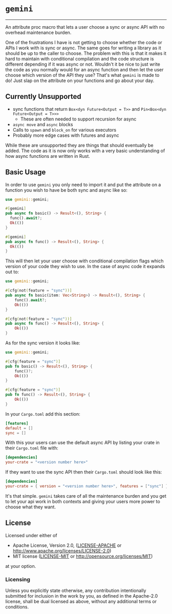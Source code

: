 # `gemini`
-----
An attribute proc macro that lets a user choose a sync or async API with no
overhead maintenance burden.

One of the frustrations I have is not getting to choose whether the code or APIs
I work with is sync or async. The same goes for writing a library as it should
be up to the caller to choose. The problem with this is that it makes it hard to
maintain with conditional compilation and the code structure is different
depending if it was async or not. Wouldn't it be nice to just write the code as
you normally would for an async function and then let the user choose which version of the
API they use? That's what `gemini` is made to do! Just slap on the attribute on
your functions and go about your day.

## Currently Unsupported
- sync functions that return `Box<dyn Future<Output = T>>` and `Pin<Box<dyn Future<Output = T>>>`
  - These are often needed to support recursion for async
- `async move` and `async` blocks
- Calls to `spawn` and `block_on` for various executors
- Probably more edge cases with futures and async

While these are unsupported they are things that should eventually be added. The
code as it is now only works with a very basic understanding of how async
functions are written in Rust.

## Basic Usage

In order to use `gemini` you only need to import it and put the attribute on
a function you wish to have be both sync and async like so:

```rust
use gemini::gemini;

#[gemini]
pub async fn basic() -> Result<(), String> {
  func().await?;
  Ok(())
}

#[gemini]
pub async fn func() -> Result<(), String> {
  Ok(())
}
```

This will then let your user choose with conditional compilation flags which
version of your code they wish to use. In the case of async code it expands out
to:

```rust
use gemini::gemini;

#[cfg(not(feature = "sync"))]
pub async fn basic(item: Vec<String>) -> Result<(), String> {
    func().await?;
    Ok(())
}

#[cfg(not(feature = "sync"))]
pub async fn func() -> Result<(), String> {
    Ok(())
}
```

As for the sync version it looks like:

```rust
use gemini::gemini;

#[cfg(feature = "sync")]
pub fn basic() -> Result<(), String> {
    func()?;
    Ok(())
}

#[cfg(feature = "sync")]
pub fn func() -> Result<(), String> {
    Ok(())
}
```

In your `Cargo.toml` add this section:

```toml
[features]
default = []
sync = []
```

With this your users can use the default async API by listing your crate in
their `Cargo.toml` file with:

```toml
[dependencies]
your-crate = "<version number here>"
```

If they want to use the sync API then their `Cargo.toml` should look like this:

```toml
[dependencies]
your-crate = { version = "<version number here>", features = ["sync"] }
```

It's that simple. `gemini` takes care of all the maintenance burden and you get
to let your api work in both contexts and giving your users more power to choose
what they want.

## License

Licensed under either of

 * Apache License, Version 2.0, ([LICENSE-APACHE](LICENSE-APACHE) or http://www.apache.org/licenses/LICENSE-2.0)
 * MIT license ([LICENSE-MIT](LICENSE-MIT) or http://opensource.org/licenses/MIT)

at your option.

### Licensing

Unless you explicitly state otherwise, any contribution intentionally submitted
for inclusion in the work by you, as defined in the Apache-2.0 license, shall be
dual licensed as above, without any additional terms or conditions.
